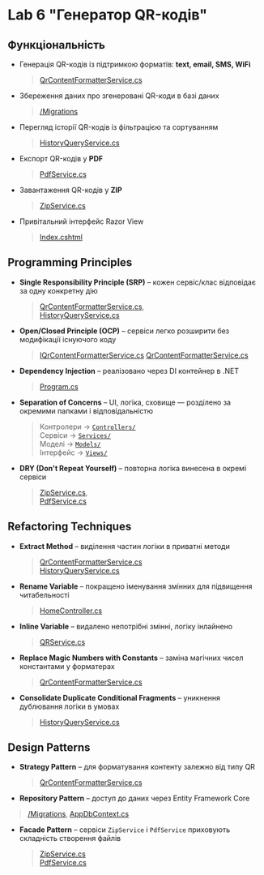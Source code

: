 # Lab 6 "Генератор QR-кодів"

## Функціональність

- Генерація QR-кодів із підтримкою форматів: **text, email, SMS, WiFi**  
  > [QrContentFormatterService.cs](https://github.com/KotiukSofiia/KPZ/blob/main/Lab%206/QrCodeGenerator/QrCodeGenerator/Services/QrContentFormatterService.cs)

- Збереження даних про згенеровані QR-коди в базі даних  
  > [/Migrations](https://github.com/KotiukSofiia/KPZ/tree/main/Lab%206/QrCodeGenerator/QrCodeGenerator/Migrations)

- Перегляд історії QR-кодів із фільтрацією та сортуванням  
  > [HistoryQueryService.cs](https://github.com/KotiukSofiia/KPZ/blob/main/Lab%206/QrCodeGenerator/QrCodeGenerator/Services/HistoryQueryService.cs)

- Експорт QR-кодів у **PDF**  
  > [PdfService.cs](https://github.com/KotiukSofiia/KPZ/blob/main/Lab%206/QrCodeGenerator/QrCodeGenerator/Services/PdfService.cs)

- Завантаження QR-кодів у **ZIP**  
  > [ZipService.cs](https://github.com/KotiukSofiia/KPZ/blob/main/Lab%206/QrCodeGenerator/QrCodeGenerator/Services/ZipService.cs)

- Привітальний інтерфейс Razor View  
  > [Index.cshtml](https://github.com/KotiukSofiia/KPZ/blob/main/Lab%206/QrCodeGenerator/QrCodeGenerator/Views/Home/Index.cshtml)


## Programming Principles

- **Single Responsibility Principle (SRP)** – кожен сервіс/клас відповідає за одну конкретну дію  
  > [QrContentFormatterService.cs](https://github.com/KotiukSofiia/KPZ/blob/main/Lab%206/QrCodeGenerator/QrCodeGenerator/Services/QrContentFormatterService.cs),  
  > [HistoryQueryService.cs](https://github.com/KotiukSofiia/KPZ/blob/main/Lab%206/QrCodeGenerator/QrCodeGenerator/Services/HistoryQueryService.cs)

- **Open/Closed Principle (OCP)** – сервіси легко розширити без модифікації існуючого коду  
  > [IQrContentFormatterService.cs](https://github.com/KotiukSofiia/KPZ/blob/main/Lab%206/QrCodeGenerator/QrCodeGenerator/Services/IQrContentFormatterService.cs)
  > [QrContentFormatterService.cs](https://github.com/KotiukSofiia/KPZ/blob/main/Lab%206/QrCodeGenerator/QrCodeGenerator/Services/QrContentFormatterService.cs)

- **Dependency Injection** – реалізовано через DI контейнер в .NET  
  > [Program.cs](https://github.com/KotiukSofiia/KPZ/blob/main/Lab%206/QrCodeGenerator/QrCodeGenerator/Program.cs)

- **Separation of Concerns** – UI, логіка, сховище — розділено за окремими папками і відповідальністю  
  > Контролери → [`Controllers/`](https://github.com/KotiukSofiia/KPZ/tree/main/Lab%206/QrCodeGenerator/QrCodeGenerator/Controllers)  
  > Сервіси → [`Services/`](https://github.com/KotiukSofiia/KPZ/tree/main/Lab%206/QrCodeGenerator/QrCodeGenerator/Services)  
  > Моделі → [`Models/`](https://github.com/KotiukSofiia/KPZ/tree/main/Lab%206/QrCodeGenerator/QrCodeGenerator/Models)  
  > Інтерфейс → [`Views/`](https://github.com/KotiukSofiia/KPZ/tree/main/Lab%206/QrCodeGenerator/QrCodeGenerator/Views)

- **DRY (Don't Repeat Yourself)** – повторна логіка винесена в окремі сервіси  
  > [ZipService.cs](https://github.com/KotiukSofiia/KPZ/blob/main/Lab%206/QrCodeGenerator/QrCodeGenerator/Services/ZipService.cs),  
  > [PdfService.cs](https://github.com/KotiukSofiia/KPZ/blob/main/Lab%206/QrCodeGenerator/QrCodeGenerator/Services/PdfService.cs)


## Refactoring Techniques

- **Extract Method** – виділення частин логіки в приватні методи  
  > [QrContentFormatterService.cs](https://github.com/KotiukSofiia/KPZ/blob/main/Lab%206/QrCodeGenerator/QrCodeGenerator/Services/QrContentFormatterService.cs)  
  > [HistoryQueryService.cs](https://github.com/KotiukSofiia/KPZ/blob/main/Lab%206/QrCodeGenerator/QrCodeGenerator/Services/HistoryQueryService.cs)

- **Rename Variable** – покращено іменування змінних для підвищення читабельності  
  > [HomeController.cs](https://github.com/KotiukSofiia/KPZ/blob/main/Lab%206/QrCodeGenerator/QrCodeGenerator/Controllers/HomeController.cs)

- **Inline Variable** – видалено непотрібні змінні, логіку інлайнено  
  > [QRService.cs](https://github.com/KotiukSofiia/KPZ/blob/main/Lab%206/QrCodeGenerator/QrCodeGenerator/Services/QRService.cs)

- **Replace Magic Numbers with Constants** – заміна магічних чисел константами у форматерах  
  > [QrContentFormatterService.cs](https://github.com/KotiukSofiia/KPZ/blob/main/Lab%206/QrCodeGenerator/QrCodeGenerator/Services/QrContentFormatterService.cs)

- **Consolidate Duplicate Conditional Fragments** – уникнення дублювання логіки в умовах  
  > [HistoryQueryService.cs](https://github.com/KotiukSofiia/KPZ/blob/main/Lab%206/QrCodeGenerator/QrCodeGenerator/Services/HistoryQueryService.cs)


## Design Patterns

- **Strategy Pattern** – для форматування контенту залежно від типу QR  
  > [QrContentFormatterService.cs](https://github.com/KotiukSofiia/KPZ/blob/main/Lab%206/QrCodeGenerator/QrCodeGenerator/Services/QrContentFormatterService.cs)

- **Repository Pattern** – доступ до даних через Entity Framework Core  
 > [/Migrations](https://github.com/KotiukSofiia/KPZ/tree/main/Lab%206/QrCodeGenerator/QrCodeGenerator/Migrations),
 > [AppDbContext.cs](https://github.com/KotiukSofiia/KPZ/blob/main/Lab%206/QrCodeGenerator/QrCodeGenerator/Models/AppDbContext.cs)

- **Facade Pattern** – сервіси `ZipService` і `PdfService` приховують складність створення файлів  
  > [ZipService.cs](https://github.com/KotiukSofiia/KPZ/blob/main/Lab%206/QrCodeGenerator/QrCodeGenerator/Services/ZipService.cs)  
  > [PdfService.cs](https://github.com/KotiukSofiia/KPZ/blob/main/Lab%206/QrCodeGenerator/QrCodeGenerator/Services/PdfService.cs)

